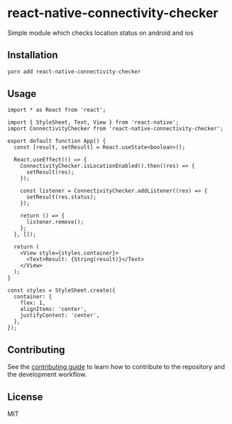 # react-native-connectivity-checker

Simple module which checks location status on android and ios

## Installation

```sh
yarn add react-native-connectivity-checker
```

## Usage

```tsx
import * as React from 'react';

import { StyleSheet, Text, View } from 'react-native';
import ConnectivityChecker from 'react-native-connectivity-checker';

export default function App() {
  const [result, setResult] = React.useState<boolean>();

  React.useEffect(() => {
    ConnectivityChecker.isLocationEnabled().then((res) => {
      setResult(res);
    });

    const listener = ConnectivityChecker.addListener((res) => {
      setResult(res.status);
    });

    return () => {
      listener.remove();
    };
  }, []);

  return (
    <View style={styles.container}>
      <Text>Result: {String(result)}</Text>
    </View>
  );
}

const styles = StyleSheet.create({
  container: {
    flex: 1,
    alignItems: 'center',
    justifyContent: 'center',
  },
});
```

## Contributing

See the [contributing guide](CONTRIBUTING.md) to learn how to contribute to the repository and the development workflow.

## License

MIT
